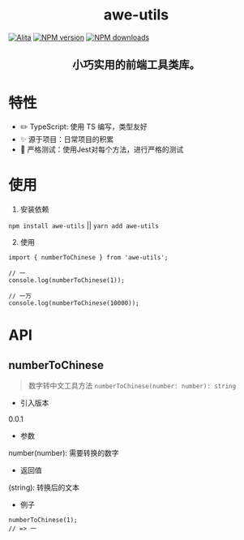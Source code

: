 <h1 align="center">awe-utils</h1>

[![Alita](https://img.shields.io/badge/alitajs-autils-blue.svg)](https://github.com/alitajs/autils)
[![NPM version](https://img.shields.io/npm/v/awe-utils.svg?style=flat)](https://npmjs.org/package/awe-utils)
[![NPM downloads](http://img.shields.io/npm/dm/awe-utils.svg?style=flat)](https://npmjs.org/package/awe-utils)

<h2 align="center">小巧实用的前端工具类库。</h2>

# 特性

* ✏️ TypeScript: 使用 TS 编写，类型友好
* ✨ 源于项目：日常项目的积累
* 🐳 严格测试：使用Jest对每个方法，进行严格的测试

# 使用

1. 安装依赖

`npm install awe-utils` || `yarn add awe-utils`

2. 使用

```
import { numberToChinese } from 'awe-utils';

// 一
console.log(numberToChinese(1));

// 一万
console.log(numberToChinese(10000));
```

# API

## numberToChinese

> 数字转中文工具方法 `numberToChinese(number: number): string`

* 引入版本

0.0.1

* 参数

number(number): 需要转换的数字

* 返回值

(string): 转换后的文本

* 例子


```
numberToChinese(1);
// => 一
```






